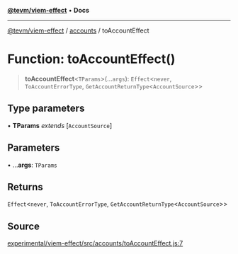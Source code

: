 [**@tevm/viem-effect**](../../README.md) • **Docs**

***

[@tevm/viem-effect](../../modules.md) / [accounts](../README.md) / toAccountEffect

# Function: toAccountEffect()

> **toAccountEffect**\<`TParams`\>(...`args`): `Effect`\<`never`, `ToAccountErrorType`, `GetAccountReturnType`\<`AccountSource`\>\>

## Type parameters

• **TParams** *extends* [`AccountSource`]

## Parameters

• ...**args**: `TParams`

## Returns

`Effect`\<`never`, `ToAccountErrorType`, `GetAccountReturnType`\<`AccountSource`\>\>

## Source

[experimental/viem-effect/src/accounts/toAccountEffect.js:7](https://github.com/evmts/tevm-monorepo/blob/main/experimental/viem-effect/src/accounts/toAccountEffect.js#L7)
